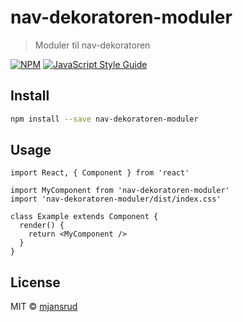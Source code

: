 # nav-dekoratoren-moduler

> Moduler til nav-dekoratoren

[![NPM](https://img.shields.io/npm/v/nav-dekoratoren-moduler.svg)](https://www.npmjs.com/package/nav-dekoratoren-moduler) [![JavaScript Style Guide](https://img.shields.io/badge/code_style-standard-brightgreen.svg)](https://standardjs.com)

## Install

```bash
npm install --save nav-dekoratoren-moduler
```

## Usage

```tsx
import React, { Component } from 'react'

import MyComponent from 'nav-dekoratoren-moduler'
import 'nav-dekoratoren-moduler/dist/index.css'

class Example extends Component {
  render() {
    return <MyComponent />
  }
}
```

## License

MIT © [mjansrud](https://github.com/mjansrud)
